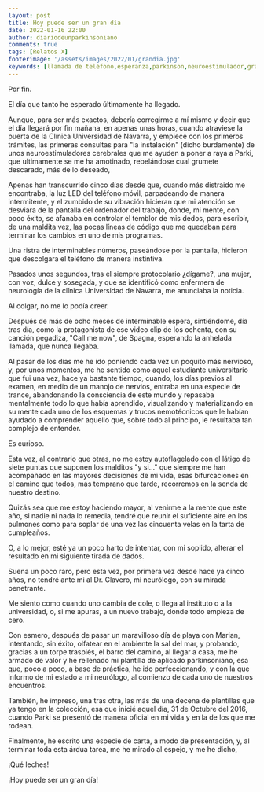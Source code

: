 ```yaml
---
layout: post
title: Hoy puede ser un gran día
date: 2022-01-16 22:00
author: diariodeunparkinsoniano
comments: true
tags: [Relatos X]
footerimage: '/assets/images/2022/01/grandia.jpg'
keywords: [llamada de teléfono,esperanza,parkinson,neuroestimulador,gran día]
---
```



Por fin.

El día que tanto he esperado últimamente ha llegado.

Aunque, para ser más exactos, debería corregirme a mí mismo y decir que el día llegará por fin mañana, en apenas unas horas, cuando atraviese la puerta de la Clínica Universidad de Navarra, y empiece con los primeros trámites, las primeras consultas para "la instalación" (dicho burdamente) de unos neuroestimuladores cerebrales que me ayuden a poner a raya a Parki, que ultimamente se me ha amotinado, rebelándose cual grumete descarado, más de lo deseado,

Apenas han transcurrido cinco días desde que, cuando más distraido me encontraba, la luz LED del teléfono móvil, parpadeando de manera intermitente, y el zumbido de su vibración hicieran que  mi atención se desviara de la pantalla del ordenador del trabajo, donde, mi mente, con poco éxito, se afanaba en controlar el temblor de mis dedos, para escribir, de una maldita vez, las pocas líneas de código que me quedaban para terminar los cambios en uno de mis programas.

Una ristra de interminables números, paseándose por la pantalla, hicieron que descolgara el teléfono de manera instintiva.

Pasados unos segundos, tras el siempre protocolario ¿dígame?, una mujer, con voz, dulce y sosegada, y que se identificó como enfermera de neurología de la clínica Universidad de Navarra, me anunciaba la noticia.

Al colgar, no me lo podía creer.

Después de más de ocho meses de interminable espera, sintiéndome, día tras día, como la protagonista de ese video clip de los ochenta, con su canción pegadiza, "Call me now", de Spagna, esperando la anhelada llamada, que nunca llegaba.

Al pasar de los días me he ido poniendo cada vez un poquito más nervioso, y, por unos momentos, me he sentido como aquel estudiante universitario que fui una vez, hace ya bastante tiempo, cuando, los días previos al examen, en medio de un manojo de nervios, entraba en una especie de trance, abandonando la consciencia de este mundo y repasaba mentalmente todo lo que había aprendido, visualizando y materializando en su mente cada uno de los esquemas y trucos nemotécnicos que le habían ayudado a comprender aquello que, sobre todo al principo, le resultaba tan complejo de entender.

Es curioso.

Esta vez, al contrario que otras, no me estoy autoflagelado con el látigo de siete puntas que suponen los malditos "y si..." que siempre me han acompañado en las mayores decisiones de mi vida, esas bifurcaciones en el camino que todos, más temprano que tarde, recorremos en la senda de nuestro destino.

Quizás sea que me estoy haciendo mayor, al venirme a la mente que este año, si nadie ni nada lo remedia, tendré que reunir el suficiente aire en los pulmones como para soplar de una vez las cincuenta velas en la tarta de cumpleaños.

O, a lo mejor, esté ya un poco harto de intentar, con mi soplido, alterar el resultado en mi siguiente tirada de dados.

Suena un poco raro, pero esta vez, por primera vez desde hace ya cinco años, no tendré ante mi al Dr. Clavero, mi neurólogo, con su mirada penetrante.

Me siento como cuando uno cambia de cole, o llega al instituto o a la universidad, o, si me apuras, a un nuevo trabajo, donde todo empieza de cero.

Con esmero, después de pasar un maravilloso día de playa con Marian, intentando, sin éxito, olfatear en el ambiente la sal del mar, y probando, gracias a un torpe traspiés, el barro del camino, al llegar a casa, me he armado de valor y he rellenado mi plantilla de aplicado parkinsoniano, esa que, poco a poco, a base de práctica, he ido perfeccionando, y con la que informo de mi estado a mi neurólogo, al comienzo de cada uno de nuestros encuentros.

También, he impreso, una tras otra, las más de una decena de plantillas que ya tengo en la colección, esa que inicié aquel día, 31 de Octubre del 2016, cuando Parki se presentó de manera oficial en mi vida y en la de los que me rodean.

Finalmente, he escrito una especie de carta, a modo de presentación, y, al terminar toda esta árdua tarea, me he mirado al espejo, y me he dicho, 

¡Qué leches!

¡Hoy puede ser un gran día!
